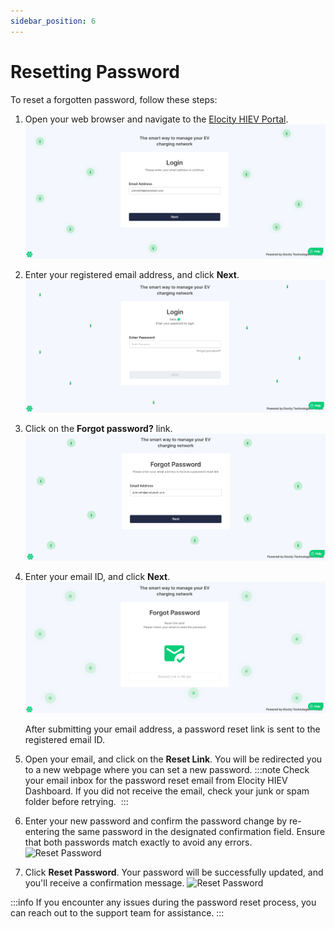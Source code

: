 ```yaml
---
sidebar_position: 6
---
```

# Resetting Password

To reset a forgotten password, follow these steps:
1. Open your web browser and navigate to the [Elocity HIEV Portal](https://hiev.ca).
   ![Login](img/login.png)

3. Enter your registered email address, and click **Next**.
   ![Forgot Password](img/forgotpassword.png)

4. Click on the **Forgot password?** link.
   ![Forgot Password](img/forgotpassword1.png)

5. Enter your email ID, and click **Next**.
   ![Forgot Password](img/forgotpassword2.png)

	After submitting your email address, a password reset link is sent to the registered email ID. 

8. Open your email, and click on the **Reset Link**. You will be redirected you to a new webpage where you can set a new password.
   	:::note
	Check your email inbox for the password reset email from Elocity HIEV Dashboard. If you did not receive the email, check your junk or spam folder before retrying. 
	:::
9. Enter your new password and confirm the password change by re-entering the same password in the designated confirmation field. Ensure that both passwords match exactly to avoid any errors.
   ![Reset Password](img/resetpassword.avif)
10. Click **Reset Password**.
	Your password will be successfully updated, and you'll receive a confirmation message.
	![Reset Password](img/resetpassword2.avif)


:::info
If you encounter any issues during the password reset process, you can reach out to the support team for assistance.
:::